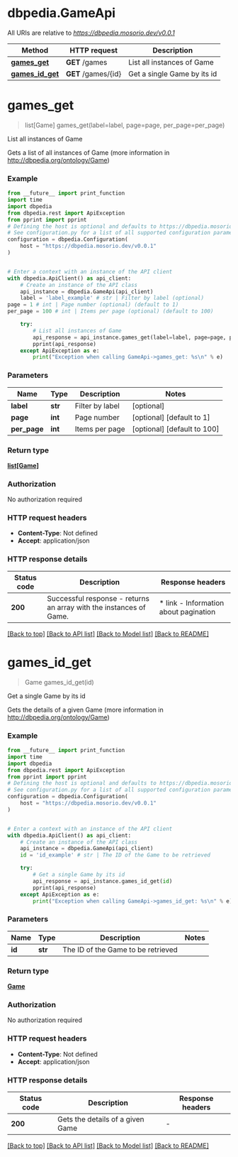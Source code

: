 # dbpedia.GameApi

All URIs are relative to *https://dbpedia.mosorio.dev/v0.0.1*

Method | HTTP request | Description
------------- | ------------- | -------------
[**games_get**](GameApi.md#games_get) | **GET** /games | List all instances of Game
[**games_id_get**](GameApi.md#games_id_get) | **GET** /games/{id} | Get a single Game by its id


# **games_get**
> list[Game] games_get(label=label, page=page, per_page=per_page)

List all instances of Game

Gets a list of all instances of Game (more information in http://dbpedia.org/ontology/Game)

### Example

```python
from __future__ import print_function
import time
import dbpedia
from dbpedia.rest import ApiException
from pprint import pprint
# Defining the host is optional and defaults to https://dbpedia.mosorio.dev/v0.0.1
# See configuration.py for a list of all supported configuration parameters.
configuration = dbpedia.Configuration(
    host = "https://dbpedia.mosorio.dev/v0.0.1"
)


# Enter a context with an instance of the API client
with dbpedia.ApiClient() as api_client:
    # Create an instance of the API class
    api_instance = dbpedia.GameApi(api_client)
    label = 'label_example' # str | Filter by label (optional)
page = 1 # int | Page number (optional) (default to 1)
per_page = 100 # int | Items per page (optional) (default to 100)

    try:
        # List all instances of Game
        api_response = api_instance.games_get(label=label, page=page, per_page=per_page)
        pprint(api_response)
    except ApiException as e:
        print("Exception when calling GameApi->games_get: %s\n" % e)
```

### Parameters

Name | Type | Description  | Notes
------------- | ------------- | ------------- | -------------
 **label** | **str**| Filter by label | [optional] 
 **page** | **int**| Page number | [optional] [default to 1]
 **per_page** | **int**| Items per page | [optional] [default to 100]

### Return type

[**list[Game]**](Game.md)

### Authorization

No authorization required

### HTTP request headers

 - **Content-Type**: Not defined
 - **Accept**: application/json

### HTTP response details
| Status code | Description | Response headers |
|-------------|-------------|------------------|
**200** | Successful response - returns an array with the instances of Game. |  * link - Information about pagination <br>  |

[[Back to top]](#) [[Back to API list]](../README.md#documentation-for-api-endpoints) [[Back to Model list]](../README.md#documentation-for-models) [[Back to README]](../README.md)

# **games_id_get**
> Game games_id_get(id)

Get a single Game by its id

Gets the details of a given Game (more information in http://dbpedia.org/ontology/Game)

### Example

```python
from __future__ import print_function
import time
import dbpedia
from dbpedia.rest import ApiException
from pprint import pprint
# Defining the host is optional and defaults to https://dbpedia.mosorio.dev/v0.0.1
# See configuration.py for a list of all supported configuration parameters.
configuration = dbpedia.Configuration(
    host = "https://dbpedia.mosorio.dev/v0.0.1"
)


# Enter a context with an instance of the API client
with dbpedia.ApiClient() as api_client:
    # Create an instance of the API class
    api_instance = dbpedia.GameApi(api_client)
    id = 'id_example' # str | The ID of the Game to be retrieved

    try:
        # Get a single Game by its id
        api_response = api_instance.games_id_get(id)
        pprint(api_response)
    except ApiException as e:
        print("Exception when calling GameApi->games_id_get: %s\n" % e)
```

### Parameters

Name | Type | Description  | Notes
------------- | ------------- | ------------- | -------------
 **id** | **str**| The ID of the Game to be retrieved | 

### Return type

[**Game**](Game.md)

### Authorization

No authorization required

### HTTP request headers

 - **Content-Type**: Not defined
 - **Accept**: application/json

### HTTP response details
| Status code | Description | Response headers |
|-------------|-------------|------------------|
**200** | Gets the details of a given Game |  -  |

[[Back to top]](#) [[Back to API list]](../README.md#documentation-for-api-endpoints) [[Back to Model list]](../README.md#documentation-for-models) [[Back to README]](../README.md)

